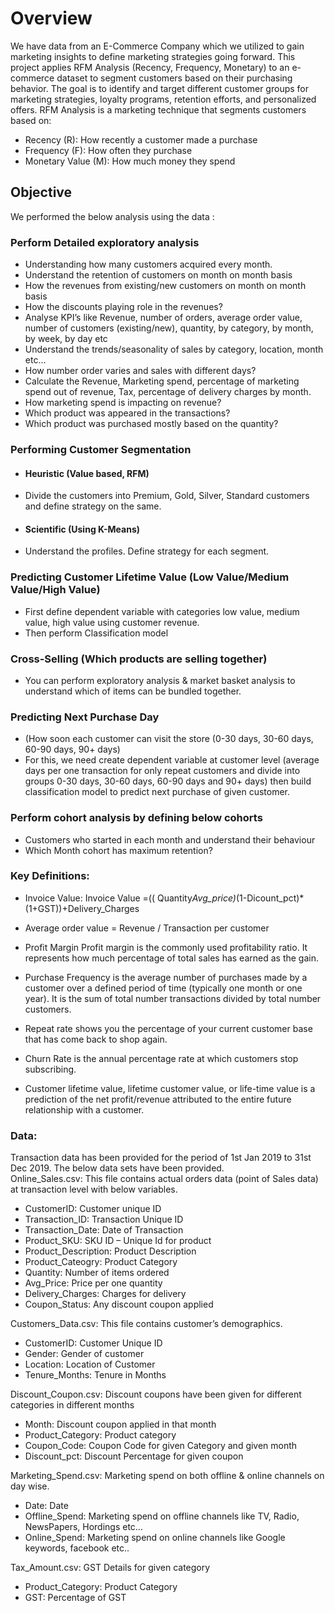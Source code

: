 # Overview 
We have data from an  E-Commerce Company which we utilized to gain  marketing insights to define marketing strategies going forward.  This project applies RFM Analysis (Recency, Frequency, Monetary) to an e-commerce dataset to segment customers based on their purchasing behavior. The goal is to identify and target different customer groups for marketing strategies, loyalty programs, retention efforts, and personalized offers.
RFM Analysis is a marketing technique that segments customers based on:
- Recency (R): How recently a customer made a purchase
- Frequency (F): How often they purchase
- Monetary Value (M): How much money they spend

## Objective

We performed the below analysis using the data :

### Perform Detailed exploratory analysis
- Understanding how many customers acquired every month.
- Understand the retention of customers on month on month basis
- How the revenues from existing/new customers on month on month basis
- How the discounts playing role in the revenues?
- Analyse KPI’s like Revenue, number of orders, average order value, number of customers (existing/new), quantity, by category, by month, by week, by day etc
- Understand the trends/seasonality of sales by category, location, month etc…
- How number order varies and sales with different days?
- Calculate the Revenue, Marketing spend, percentage of marketing spend out of revenue, Tax, percentage of delivery charges by month.
- How marketing spend is impacting on revenue?
- Which product was appeared in the transactions?
- Which product was purchased mostly based on the quantity?
### Performing Customer Segmentation
  - #### Heuristic (Value based, RFM)
  -  Divide the customers into Premium, Gold, Silver, Standard customers and define strategy on the same.
  - #### Scientific (Using K-Means)
  - Understand the profiles. Define strategy for each 
segment.  
### Predicting Customer Lifetime Value (Low Value/Medium Value/High Value)
- First define dependent variable with categories low value, medium value, high value 
using customer revenue.
- Then perform Classification model 
### Cross-Selling (Which products are selling together) 
- You can perform exploratory analysis & market basket analysis to understand which of items can be bundled together. 
### Predicting Next Purchase Day
- (How soon each customer can visit the store (0-30 days, 30-60 days, 60-90 days, 90+ days)
- For this, we need create dependent variable at customer level (average days per one transaction for only repeat customers and divide into groups 0-30 days, 30-60 days, 60-90 days and 90+ days) then build classification model to predict next purchase of given customer. 
### Perform cohort analysis by defining below cohorts
- Customers who started in each month and understand their behaviour  
- Which Month cohort has maximum retention?

### Key Definitions: 
- Invoice Value:  Invoice Value =(( Quantity*Avg_price)*(1-Dicount_pct)*(1+GST))+Delivery_Charges 
- Average order value = Revenue / Transaction per customer 
 
- Profit Margin Profit margin is the commonly used profitability ratio. It represents how much percentage of total sales has earned as the gain.
- Purchase Frequency is the average number of purchases made by a customer over a defined period of time (typically one month or one year). It is the sum of total number transactions divided by total number customers.
- Repeat rate shows you the percentage of your current customer base that has come back to shop again.
- Churn Rate is the annual percentage rate at which customers stop subscribing.
- Customer lifetime value, lifetime customer value, or life-time value is a prediction of the net profit/revenue attributed to the entire future relationship with a customer. 

### Data: 
Transaction data has been provided for the period of 1st Jan 2019 to 31st Dec 2019. The below data 
sets have been provided.  
Online_Sales.csv: This file contains actual orders data (point of Sales data) at transaction level with 
below variables. 
- CustomerID: Customer unique ID
- Transaction_ID: Transaction Unique ID
- Transaction_Date: Date of Transaction
- Product_SKU: SKU ID – Unique Id for product
- Product_Description: Product Description
- Product_Cateogry: Product Category
- Quantity: Number of items ordered
- Avg_Price: Price per one quantity
- Delivery_Charges: Charges for delivery
- Coupon_Status: Any discount coupon applied 
 
Customers_Data.csv: This file contains customer’s demographics. 
- CustomerID: Customer Unique ID
- Gender: Gender of customer
- Location: Location of Customer
- Tenure_Months: Tenure in Months 
 
Discount_Coupon.csv: Discount coupons have been given for different categories in different 
months 
- Month:  Discount coupon applied in that month
- Product_Category: Product category
- Coupon_Code: Coupon Code for given Category and given month
- Discount_pct: Discount Percentage for given coupon 
 
Marketing_Spend.csv: Marketing spend on both offline & online channels on day wise. 
- Date: Date
- Offline_Spend: Marketing spend on offline channels like TV, Radio, NewsPapers, Hordings etc…
- Online_Spend: Marketing spend on online channels like Google keywords, facebook etc.. 
 
Tax_Amount.csv: GST Details for given category 
- Product_Category: Product Category
- GST: Percentage of GST
